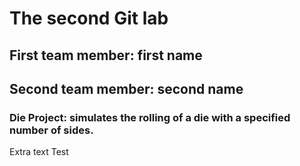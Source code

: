 # The second Git lab
## First team member: first name
## Second team member: second name
### Die Project: simulates the rolling of a die with a specified number of sides.

Extra text
Test 